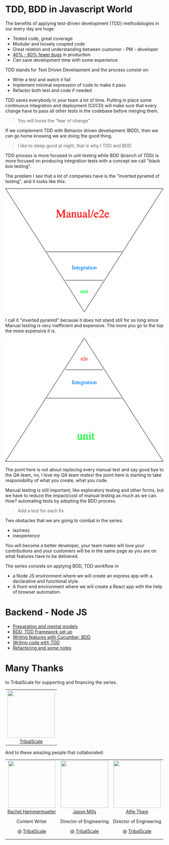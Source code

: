 TDD, BDD in Javascript World
===

The benefits of applying test-driven development (TDD) methodologies in our every day are huge:

- Tested code, great coverage
- Modular and loosely coupled code
- Great relation and understanding between customer - PM - developer
- [40% - 80% fewer bugs](https://www.researchgate.net/publication/3249271_Guest_Editors'_Introduction_TDD--The_Art_of_Fearless_Programming) in production
- Can save development time with some experience

TDD stands for Test Driven Development and the process consist on:
- Write a test and watch it fail
- Implement minimal expression of code to make it pass
- Refactor both test and code if needed

TDD saves everybody in your team a lot of time. Putting in place some continuous integration and deployment (CI/CD) will make sure that every change have to pass all other tests in the codebase before merging them. 

> You will loose the "fear of change"

If we complement TDD with Behavior driven development (BDD), then we can go home knowing we are doing the good thing.

> I like to sleep good at night, that is why I TDD and BDD

TDD process is more focused in unit testing while BDD (branch of TDD) is more focused on producing integration tests with a concept we call "black box testing".

The problem I see that a lot of companies have is the "inverted pyramid of testing", and it looks like this:

![](docs/pyramid_inverted.png)

I call it "inverted pyramid" because it does not stand still for so long since Manual testing is very inefficient and expensive. The more you go to the top the more expensive it is.

![](docs/pyramid.png)

The point here is not about replacing every manual test and say good bye to the QA team, no, I love my QA team mates! the point here is starting to take responsibility of what you create, what you code. 

Manual testing is still important, like exploratory testing and other forms, but we have to reduce the impact/cost of manual testing as much as we can. How? automating tests by adopting the BDD process.

> Add a test for each fix

Two obstacles that we are going to combat in the series:
- laziness
- inexperience

You will become a better developer, your team mates will love your contributions and your customers will be in the same page as you are on what features have to be delivered.

The series consists on applying BDD, TDD workflow in
- a Node JS environment where we will create an express app with a declarative and functional style.
- A front-end environment where we will create a React app with the help of browser automation.


# Backend - Node JS


- [Preparation and mental models](docs/part1.md)
- [BDD, TDD Framework set up](docs/part2.md)
- [Writing features with Cucumber, BDD](docs/part3.md)
- [Writing code with TDD](docs/part4.md)
- [Refactoring and some notes](docs/part5.md)


# Many Thanks

to TribalScale for supporting and financing the series.

<table>
  <tbody>
    <tr>
      <td align="center" valign="top">
        <img width="150" height="150" src="https://github.com/TribalScale.png">
        <br>
        <a href="https://tribalscale.com">TribalScale</a>
        <br>
      </td>
     </tr>
  </tbody>
</table>

And to these amazing people that collaborated:

<table>
  <tbody>
    <tr>
      <td align="center" valign="top">
        <img width="150" height="150" src="https://github.com/Rhammermueller.png">
        <br>
        <a href="https://github.com/Rhammermueller">Rachel Hammermueller</a>
        <p>Content Writer</p>
        <p>@ <a href="https://tribalscale.com">TribalScale</a></p>
      </td>
      <td align="center" valign="top">
        <img width="150" height="150" src="https://github.com/jmillsts.png">
        <br>
        <a href="https://github.com/jmillsts">Jason Mills</a>
        <p>Director of Engineering</p>
        <p>@ <a href="https://tribalscale.com">TribalScale</a></p>
      </td>
      <td align="center" valign="top">
        <img width="150" height="150" src="https://github.com/alfietham.png">
        <br>
        <a href="https://github.com/alfietham">Alfie Tham</a>
        <p>Director of Engineering</p>
        <p>@ <a href="https://tribalscale.com">TribalScale</a></p>
      </td>
     </tr>
  </tbody>
</table>
